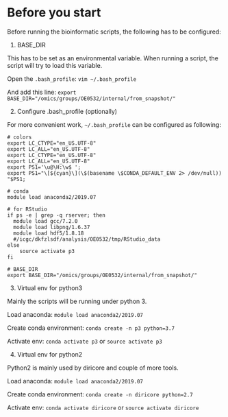 # Before you start

Before running the bioinformatic scripts, the following has to be configured:

1. BASE_DIR

This has to be set as an environmental variable. When running a script, the script will try to load this variable. 

Open the `.bash_profile`: `vim ~/.bash_profile`

And add this line: `export BASE_DIR="/omics/groups/OE0532/internal/from_snapshot/"`

2. Configure .bash_profile (optionally)

For more convenient work, `~/.bash_profile` can be configured as following: 

```
# colors
export LC_CTYPE="en_US.UTF-8"
export LC_ALL="en_US.UTF-8"
export LC_CTYPE="en_US.UTF-8"
export LC_ALL="en_US.UTF-8"
export PS1='\u@\H:\w$ ';
export PS1="\[${cyan}\](\$(basename \$CONDA_DEFAULT_ENV 2> /dev/null)) "$PS1;

# conda
module load anaconda2/2019.07

# for RStudio
if ps -e | grep -q rserver; then
  module load gcc/7.2.0
  module load libpng/1.6.37
  module load hdf5/1.8.18
  #/icgc/dkfzlsdf/analysis/OE0532/tmp/RStudio_data
else
    source activate p3
fi

# BASE_DIR
export BASE_DIR="/omics/groups/OE0532/internal/from_snapshot/"
```

3. Virtual env for python3

Mainly the scripts will be running under python 3.

Load anaconda: `module load anaconda2/2019.07`

Create conda environment: `conda create -n p3 python=3.7` 

Activate env: `conda activate p3` or `source activate p3`

4. Virtual env for python2

Python2 is mainly used by diricore and couple of more tools.

Load anaconda:  `module load anaconda2/2019.07`

Create conda environment: `conda create -n diricore python=2.7` 

Activate env: `conda activate diricore` or `source activate diricore`


